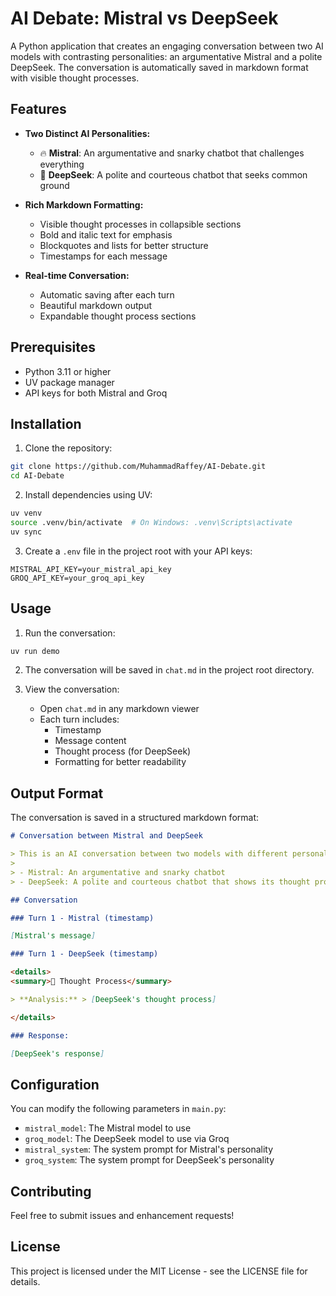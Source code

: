 # AI Debate: Mistral vs DeepSeek

A Python application that creates an engaging conversation between two AI models with contrasting personalities: an argumentative Mistral and a polite DeepSeek. The conversation is automatically saved in markdown format with visible thought processes.

## Features

- **Two Distinct AI Personalities:**

  - 🔥 **Mistral**: An argumentative and snarky chatbot that challenges everything
  - 🤝 **DeepSeek**: A polite and courteous chatbot that seeks common ground

- **Rich Markdown Formatting:**

  - Visible thought processes in collapsible sections
  - Bold and italic text for emphasis
  - Blockquotes and lists for better structure
  - Timestamps for each message

- **Real-time Conversation:**
  - Automatic saving after each turn
  - Beautiful markdown output
  - Expandable thought process sections

## Prerequisites

- Python 3.11 or higher
- UV package manager
- API keys for both Mistral and Groq

## Installation

1. Clone the repository:

```bash
git clone https://github.com/MuhammadRaffey/AI-Debate.git
cd AI-Debate
```

2. Install dependencies using UV:

```bash
uv venv
source .venv/bin/activate  # On Windows: .venv\Scripts\activate
uv sync
```

3. Create a `.env` file in the project root with your API keys:

```env
MISTRAL_API_KEY=your_mistral_api_key
GROQ_API_KEY=your_groq_api_key
```

## Usage

1. Run the conversation:

```bash
uv run demo
```

2. The conversation will be saved in `chat.md` in the project root directory.

3. View the conversation:
   - Open `chat.md` in any markdown viewer
   - Each turn includes:
     - Timestamp
     - Message content
     - Thought process (for DeepSeek)
     - Formatting for better readability

## Output Format

The conversation is saved in a structured markdown format:

```markdown
# Conversation between Mistral and DeepSeek

> This is an AI conversation between two models with different personalities:
>
> - Mistral: An argumentative and snarky chatbot
> - DeepSeek: A polite and courteous chatbot that shows its thought process

## Conversation

### Turn 1 - Mistral (timestamp)

[Mistral's message]

### Turn 1 - DeepSeek (timestamp)

<details>
<summary>🤔 Thought Process</summary>

> **Analysis:** > [DeepSeek's thought process]

</details>

### Response:

[DeepSeek's response]
```

## Configuration

You can modify the following parameters in `main.py`:

- `mistral_model`: The Mistral model to use
- `groq_model`: The DeepSeek model to use via Groq
- `mistral_system`: The system prompt for Mistral's personality
- `groq_system`: The system prompt for DeepSeek's personality

## Contributing

Feel free to submit issues and enhancement requests!

## License

This project is licensed under the MIT License - see the LICENSE file for details.
